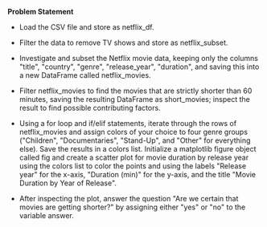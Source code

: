 **Problem Statement**

 - Load the CSV file and store as netflix_df.

 - Filter the data to remove TV shows and store as netflix_subset.

 - Investigate and subset the Netflix movie data, keeping only the columns "title", "country", "genre", "release_year", "duration", and saving this into a new DataFrame called netflix_movies.

 - Filter netflix_movies to find the movies that are strictly shorter than 60 minutes, saving the resulting DataFrame as short_movies; inspect the result to find possible contributing factors.

 - Using a for loop and if/elif statements, iterate through the rows of netflix_movies and assign colors of your choice to four genre groups ("Children", "Documentaries", "Stand-Up", and "Other" for everything 
   else). Save the results in a colors list. Initialize a matplotlib figure object called fig and create a scatter plot for movie duration by release year using the colors list to color the points and using the 
   labels "Release year" for the x-axis, "Duration (min)" for the y-axis, and the title "Movie Duration by Year of Release".

 - After inspecting the plot, answer the question "Are we certain that movies are getting shorter?" by assigning either "yes" or "no" to the variable answer.
